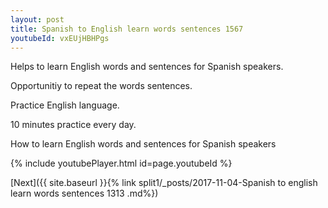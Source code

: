 ```yaml
---
layout: post
title: Spanish to English learn words sentences 1567 
youtubeId: vxEUjHBHPgs
---
```

 
 
Helps to learn English words and sentences for Spanish speakers.

Opportunitiy to repeat the words sentences. 

Practice English language. 
 
10 minutes practice every day. 
 
How to learn English words and sentences for Spanish speakers 
 
{% include youtubePlayer.html id=page.youtubeId %}
 
 
[Next]({{ site.baseurl }}{% link  split1/_posts/2017-11-04-Spanish to english learn words sentences 1313 .md%})
 

